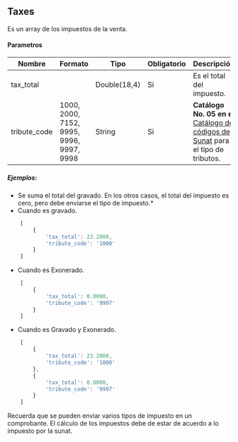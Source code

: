 ## Taxes
Es un array de los impuestos de la venta.

#### Parametros

Nombre | Formato | Tipo | Obligatorio | Descripción 
------------ | ------------- | ------------- | ------------- | -------------
tax_total |  | Double(18,4) | Si | Es el total del impuesto.
tribute_code | 1000, 2000, 7152, 9995, 9996, 9997, 9998 | String | Si | **Catálogo No. 05 en el** [Catálogo de códigos de Sunat](anexo-244-2019.pdf) para el tipo de tributos.


##### Ejemplos:

* Se suma el total del gravado. En los otros casos, el total del impuesto es cero, pero debe enviarse el tipo de impuesto.*
* Cuando es gravado.
```js
    [
        {
            'tax_total': 23.2000,
            'tribute_code': '1000'
        }
    ]
```

* Cuando es Exonerado.
```js
    [
        {
            'tax_total': 0.0000,
            'tribute_code': '9997'
        }
    ]
```

* Cuando es Gravado y Exonerado.
```js
    [
        {
            'tax_total': 23.2000,
            'tribute_code': '1000'
        },
        {
            'tax_total': 0.0000,
            'tribute_code': '9997'
        }
    ]
```

Recuerda que se pueden enviar varios tipos de impuesto en un comprobante.
El cálculo de los impuestos debe de estar de acuerdo a lo impuesto por la sunat.
